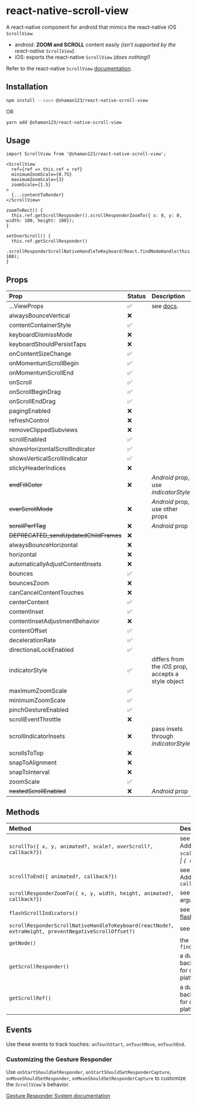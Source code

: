 # react-native-scroll-view
A react-native component for android that mimics the react-native iOS `ScrollView`.

- android: **ZOOM and SCROLL** content easily *(isn't supported by the react-native `ScrollView`)*.
- iOS: exports the react-native `ScrollView` *(does nothing!)*

Refer to the react-native `ScrollView` [documentation](https://facebook.github.io/react-native/docs/scrollview#props).

## Installation
```bash
npm install --save @shaman123/react-native-scroll-view
```
OR
```bash
yarn add @shaman123/react-native-scroll-view
```

## Usage

```
import ScrollView from '@shaman123/react-native-scroll-view';

<ScrollView
  ref={ref => this.ref = ref}
  minimumZoomScale={0.75}
  maximumZoomScale={3}
  zoomScale={1.5}
>
  {...contentToRender}
</ScrollView>

zoomToRect() {
  this.ref.getScrollResponder().scrollResponderZoomTo({ x: 0, y: 0, width: 100, height: 100});
}

setOverScroll() {
  this.ref.getScrollResponder()
    .scrollResponderScrollNativeHandleToKeyboard(React.findNodeHandle(this.ref), 100);
}
```

## Props
| Prop  | Status | Description |
| :------------ |:---------------|:---------------| 
|...ViewProps|   ✅     | see [docs](https://facebook.github.io/react-native/docs/view#props).|
|  alwaysBounceVertical | :x:  |   |
|  contentContainerStyle | ✅  |   |
|  keyboardDismissMode |  :x: |   |
|  keyboardShouldPersistTaps |  :x: |   |
|  onContentSizeChange | ✅  |   |
|  onMomentumScrollBegin |  ✅ |   |
| onMomentumScrollEnd  | ✅  |   |
|  onScroll |  ✅ |   |
|  onScrollBeginDrag |  ✅ |   |
|  onScrollEndDrag | ✅  |   |
|  pagingEnabled | :x:  |   |
|  refreshControl | :x:  |   |
|  removeClippedSubviews | :x:  |   |
|  scrollEnabled | ✅   |   |
| showsHorizontalScrollIndicator  |  ✅  |   |
|  showsVerticalScrollIndicator |  ✅  |   |
| stickyHeaderIndices | :x:  |   |
| ~~endFillColor~~ | :x:  | *Android* prop, use *indicatorStyle*  |
| ~~overScrollMode~~ | :x:  | *Android* prop, use other props  |
| ~~scrollPerfTag~~ | :x:  |  *Android* prop |
| ~~DEPRECATED_sendUpdatedChildFrames~~ | :x:  |   |
| alwaysBounceHorizontal | :x:  |   |
| horizontal | :x:  |   |
| automaticallyAdjustContentInsets | :x:  |   |
|  bounces |   ✅ |   |
|  bouncesZoom |  :x: |   |
|  canCancelContentTouches | :x:  |   |
|  centerContent |  ✅  |   |
|  contentInset |  ✅  |   |
| contentInsetAdjustmentBehavior  | :x:  |   |
| contentOffset |  ✅  |   |
| decelerationRate |  ✅  |   |
| directionalLockEnabled |  ✅  |   |
| indicatorStyle  |  ✅  | differs from the *iOS* prop, accepts a style object  |
| maximumZoomScale |  ✅  |   |
| minimumZoomScale |  ✅  |   |
| pinchGestureEnabled |  ✅  |   |
| scrollEventThrottle  | :x:  |   |
| scrollIndicatorInsets  | :x:  | pass insets through *indicatorStyle*   |
| scrollsToTop  | :x:  |   |
| snapToAlignment  | :x:  |   |
| snapToInterval  | :x:  |   |
| zoomScale |  ✅  |   |
| ~~nestedScrollEnabled~~  | :x:  | *Android* prop  |


## Methods
| Method  | Description |
| :------------ |:---------------| 
| `scrollTo({ x, y, animated?, scale?, overScroll?, callback?})` | see `ScrollView`'s [scrollTo](https://facebook.github.io/react-native/docs/scrollview#scrollto). Added optional arguments: `scale`, `overScroll`: *`true` \| `false` \| `{ x, y }`*, `callback` |
| `scrollToEnd({ animated?, callback?})` | see `ScrollView`'s [scrollTo](https://facebook.github.io/react-native/docs/scrollview#scrolltoend). Added optional arguments: `callback` |
| `scrollResponderZoomTo({ x, y, width, height, animated?, callback?})` |  see [issue](https://github.com/facebook/react-native/issues/9830). Added optional arguments: `callback`|
| `flashScrollIndicators()` |  see `ScrollView`'s [flashScrollIndicators](https://facebook.github.io/react-native/docs/scrollview#flashscrollindicators) |
| `scrollResponderScrollNativeHandleToKeyboard(reactNode?, extraHeight, preventNegativeScrollOffset?)` |  see [issue](https://github.com/facebook/react-native/issues/3195)  |
| `getNode()` |  the same as `findNodeHandle(componentRef)`  |
| `getScrollResponder()` |  a dummy method pointing back to the component, used for chaining, enables cross platform compatibility  |
| `getScrollRef()` |  a dummy method pointing back to the component, used for chaining, enables cross platform compatibility  |

## Events
Use these events to track touches:
`onTouchStart`,
`onTouchMove`,
`onTouchEnd`.

### Customizing the Gesture Responder
Use `onStartShouldSetResponder`, `onStartShouldSetResponderCapture`, `onMoveShouldSetResponder`, `onMoveShouldSetResponderCapture` to customize the *`ScrollView`'s* behavior.

[Gesture Responder System documentation](https://facebook.github.io/react-native/docs/gesture-responder-system)
